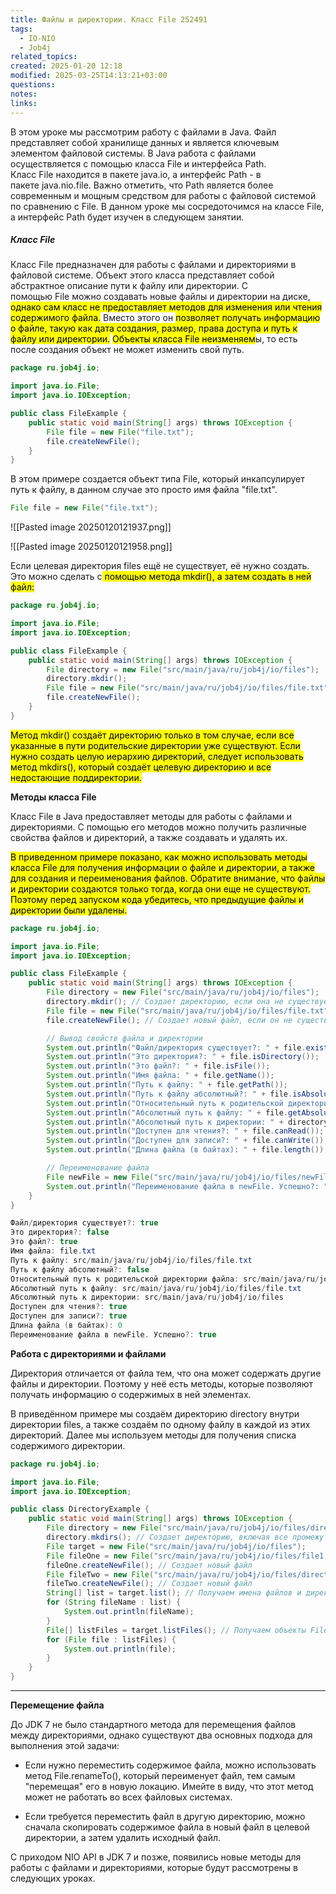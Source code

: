 ```yaml
---
title: Файлы и директории. Класс File 252491
tags:
  - IO-NIO
  - Job4j
related_topics: 
created: 2025-01-20 12:18
modified: 2025-03-25T14:13:21+03:00
questions: 
notes: 
links: 
---
```



В этом уроке мы рассмотрим работу с файлами в Java. Файл представляет собой хранилище данных и является ключевым элементом файловой системы. В Java работа с файлами осуществляется с помощью класса File и интерфейса Path. Класс File находится в пакете java.io, а интерфейс Path - в пакете java.nio.file. Важно отметить, что Path является более современным и мощным средством для работы с файловой системой по сравнению с File. В данном уроке мы сосредоточимся на классе File, а интерфейс Path будет изучен в следующем занятии.

##### Класс File

Класс File предназначен для работы с файлами и директориями в файловой системе. Объект этого класса представляет собой абстрактное описание пути к файлу или директории. С помощью File можно создавать новые файлы и директории на диске, <mark class="hltr-yellow">однако сам класс не предоставляет методов для изменения или чтения содержимого файла.</mark> Вместо этого он <mark class="hltr-green2">позволяет получать информацию о файле, такую как дата создания, размер, права доступа и путь к файлу или директории.</mark> <mark class="hltr-purple">Объекты класса File неизменяем</mark>ы, то есть после создания объект не может изменить свой путь.

```java
package ru.job4j.io;

import java.io.File;
import java.io.IOException;

public class FileExample {
    public static void main(String[] args) throws IOException {
        File file = new File("file.txt");
        file.createNewFile();
    }
}

```

В этом примере создается объект типа File, который инкапсулирует путь к файлу, в данном случае это просто имя файла "file.txt".
```java
File file = new File("file.txt");

```

![[Pasted image 20250120121937.png]]

![[Pasted image 20250120121958.png]]

Если целевая директория files ещё не существует, её нужно создать. Это можно сделать с<mark class="hltr-red"> помощью метода mkdir(), а затем создать в ней файл:</mark>
```java
package ru.job4j.io;

import java.io.File;
import java.io.IOException;

public class FileExample {
    public static void main(String[] args) throws IOException {
        File directory = new File("src/main/java/ru/job4j/io/files");
        directory.mkdir();
        File file = new File("src/main/java/ru/job4j/io/files/file.txt");
        file.createNewFile();
    }
}

```

<mark class="hltr-yellow">Метод mkdir() создаёт директорию только в том случае, если все указанные в пути родительские директории уже существуют. Если нужно создать целую иерархию директорий, следует использовать метод mkdirs(), который создаёт целевую директорию и все недостающие поддиректории.</mark>

**Методы класса File**

Класс File в Java предоставляет методы для работы с файлами и директориями. С помощью его методов можно получить различные свойства файлов и директорий, а также создавать и удалять их.

<mark class="hltr-red">В приведенном примере показано, как можно использовать методы класса File для получения информации о файле и директории, а также для создания и переименования файлов. Обратите внимание, что файлы и директории создаются только тогда, когда они еще не существуют. Поэтому перед запуском кода убедитесь, что предыдущие файлы и директории были удалены.</mark>

```java
package ru.job4j.io;

import java.io.File;
import java.io.IOException;

public class FileExample {
    public static void main(String[] args) throws IOException {
        File directory = new File("src/main/java/ru/job4j/io/files");
        directory.mkdir(); // Создает директорию, если она не существует
        File file = new File("src/main/java/ru/job4j/io/files/file.txt");
        file.createNewFile(); // Создает новый файл, если он не существует

        // Вывод свойств файла и директории
        System.out.println("Файл/директория существует?: " + file.exists());
        System.out.println("Это директория?: " + file.isDirectory());
        System.out.println("Это файл?: " + file.isFile());
        System.out.println("Имя файла: " + file.getName());
        System.out.println("Путь к файлу: " + file.getPath());
        System.out.println("Путь к файлу абсолютный?: " + file.isAbsolute());
        System.out.println("Относительный путь к родительской директории файла: " + file.getParent());
        System.out.println("Абсолютный путь к файлу: " + file.getAbsoluteFile());
        System.out.println("Абсолютный путь к директории: " + directory.getAbsolutePath());
        System.out.println("Доступен для чтения?: " + file.canRead());
        System.out.println("Доступен для записи?: " + file.canWrite());
        System.out.println("Длина файла (в байтах): " + file.length());

        // Переименование файла
        File newFile = new File("src/main/java/ru/job4j/io/files/newFile.txt");
        System.out.println("Переименование файла в newFile. Успешно?: " + file.renameTo(newFile));
    }
}

```

```java
Файл/директория существует?: true
Это директория?: false
Это файл?: true
Имя файла: file.txt
Путь к файлу: src/main/java/ru/job4j/io/files/file.txt
Путь к файлу абсолютный?: false
Относительный путь к родительской директории файла: src/main/java/ru/job4j/io/files
Абсолютный путь к файлу: src/main/java/ru/job4j/io/files/file.txt
Абсолютный путь к директории: src/main/java/ru/job4j/io/files
Доступен для чтения?: true
Доступен для записи?: true
Длина файла (в байтах): 0
Переименование файла в newFile. Успешно?: true

```


**Работа с директориями и файлами**

Директория отличается от файла тем, что она может содержать другие файлы и директории. Поэтому у неё есть методы, которые позволяют получать информацию о содержимых в ней элементах.

В приведённом примере мы создаём директорию directory внутри директории files, а также создаём по одному файлу в каждой из этих директорий. Далее мы используем методы для получения списка содержимого директории.

```java
package ru.job4j.io;

import java.io.File;
import java.io.IOException;

public class DirectoryExample {
    public static void main(String[] args) throws IOException {
        File directory = new File("src/main/java/ru/job4j/io/files/directory"); 
        directory.mkdirs(); // Создает директорию, включая все промежуточные директории
        File target = new File("src/main/java/ru/job4j/io/files"); 
        File fileOne = new File("src/main/java/ru/job4j/io/files/file1.txt"); 
        fileOne.createNewFile(); // Создает новый файл
        File fileTwo = new File("src/main/java/ru/job4j/io/files/directory/file2.txt"); 
        fileTwo.createNewFile(); // Создает новый файл
        String[] list = target.list(); // Получаем имена файлов и директорий в target
        for (String fileName : list) {
            System.out.println(fileName);
        }
        File[] listFiles = target.listFiles(); // Получаем объекты File для файлов и директорий в target
        for (File file : listFiles) {
            System.out.println(file);
        }
    }
}

```


-----

**Перемещение файла**

До JDK 7 не было стандартного метода для перемещения файлов между директориями, однако существуют два основных подхода для выполнения этой задачи:

- Если нужно переместить содержимое файла, можно использовать метод File.renameTo(), который переименует файл, тем самым "перемещая" его в новую локацию. Имейте в виду, что этот метод может не работать во всех файловых системах.
    
- Если требуется переместить файл в другую директорию, можно сначала скопировать содержимое файла в новый файл в целевой директории, а затем удалить исходный файл.
    

С приходом NIO API в JDK 7 и позже, появились новые методы для работы с файлами и директориями, которые будут рассмотрены в следующих уроках.


